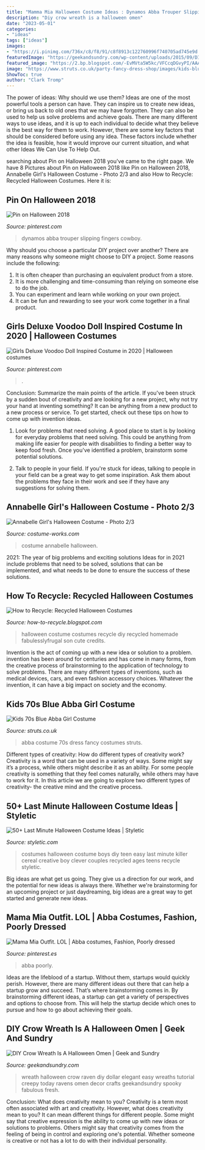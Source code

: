 ```yaml
---
title: "Mamma Mia Halloween Costume Ideas : Dynamos Abba Trouper Slipping Fingers Cowboy"
description: "Diy crow wreath is a halloween omen"
date: "2023-05-01"
categories:
- "ideas"
tags: ["ideas"]
images:
- "https://i.pinimg.com/736x/c8/f8/91/c8f8913c122760996f740705ad745e9d.jpg"
featuredImage: "https://geekandsundry.com/wp-content/uploads/2015/09/DIY-Halloween-Crow-Wreath-09302015.jpg"
featured_image: "https://2.bp.blogspot.com/-EvMVta5W5kc/VFCcqDGvyPI/AAAAAAABLj8/ig9ubLSjX2E/s1600/fuckyeahhalloweencostumes.tumblr.com.jpg"
image: "https://www.struts.co.uk/party-fancy-dress-shop/images/kids-blue-70s-abba-costume_01.jpg"
ShowToc: true
author: "Clark Tromp"
---
```



The power of ideas: Why should we use them?
Ideas are one of the most powerful tools a person can have. They can inspire us to create new ideas, or bring us back to old ones that we may have forgotten. They can also be used to help us solve problems and achieve goals. There are many different ways to use ideas, and it is up to each individual to decide what they believe is the best way for them to work. However, there are some key factors that should be considered before using any idea. These factors include whether the idea is feasible, how it would improve our current situation, and what other Ideas We Can Use To Help Out.

	

		
searching about Pin on Halloween 2018 you've came to the right page. We have 8 Pictures about Pin on Halloween 2018 like Pin on Halloween 2018, Annabelle Girl&#039;s Halloween Costume - Photo 2/3 and also How to Recycle: Recycled Halloween Costumes. Here it is:
		
    
## Pin On Halloween 2018

<img loading=lazy src="https://i.pinimg.com/736x/d5/e3/89/d5e389fcad6e2daaf7c70b8e03ebb18a.jpg" onerror="this.onerror=null;this.src='https://tse3.mm.bing.net/th?id=OIP.PB-dJcQ8Clp8TPr9oZZ0fQHaJ3&amp;pid=15.1';" alt="Pin on Halloween 2018">

_Source: pinterest.com_

>dynamos abba trouper slipping fingers cowboy. 

	

Why should you choose a particular DIY project over another?
There are many reasons why someone might choose to DIY a project. Some reasons include the following: 
1) It is often cheaper than purchasing an equivalent product from a store.
2) It is more challenging and time-consuming than relying on someone else to do the job.
3) You can experiment and learn while working on your own project.
4) It can be fun and rewarding to see your work come together in a final product.

    
## Girls Deluxe Voodoo Doll Inspired Costume In 2020 | Halloween Costumes

<img loading=lazy src="https://i.pinimg.com/736x/c8/f8/91/c8f8913c122760996f740705ad745e9d.jpg" onerror="this.onerror=null;this.src='https://tse1.mm.bing.net/th?id=OIP.hPhdPfpJQ62D-wXZJBzBCQHaJf&amp;pid=15.1';" alt="Girls Deluxe Voodoo Doll Inspired Costume in 2020 | Halloween costumes">

_Source: pinterest.com_

>. 

	

Conclusion: Summarize the main points of the article.
If you've been struck by a sudden bout of creativity and are looking for a new project, why not try your hand at inventing something? It can be anything from a new product to a new process or service. To get started, check out these tips on how to come up with invention ideas.
1. Look for problems that need solving. A good place to start is by looking for everyday problems that need solving. This could be anything from making life easier for people with disabilities to finding a better way to keep food fresh. Once you've identified a problem, brainstorm some potential solutions.

2. Talk to people in your field. If you're stuck for ideas, talking to people in your field can be a great way to get some inspiration. Ask them about the problems they face in their work and see if they have any suggestions for solving them.

    
## Annabelle Girl&#039;s Halloween Costume - Photo 2/3

<img loading=lazy src="https://photos.costume-works.com/full/annabelle33.jpg" onerror="this.onerror=null;this.src='https://tse2.mm.bing.net/th?id=OIP.qEu_a4v-6W1zxgNjMJu7PAHaNK&amp;pid=15.1';" alt="Annabelle Girl&#039;s Halloween Costume - Photo 2/3">

_Source: costume-works.com_

>costume annabelle halloween. 

	

2021: The year of big problems and exciting solutions
Ideas for in 2021 include problems that need to be solved, solutions that can be implemented, and what needs to be done to ensure the success of these solutions.

    
## How To Recycle: Recycled Halloween Costumes

<img loading=lazy src="https://2.bp.blogspot.com/-EvMVta5W5kc/VFCcqDGvyPI/AAAAAAABLj8/ig9ubLSjX2E/s1600/fuckyeahhalloweencostumes.tumblr.com.jpg" onerror="this.onerror=null;this.src='https://tse3.mm.bing.net/th?id=OIP.I_yDUW-1OEHN1tb1xIH-YAAAAA&amp;pid=15.1';" alt="How to Recycle: Recycled Halloween Costumes">

_Source: how-to-recycle.blogspot.com_

>halloween costume costumes recycle diy recycled homemade fabulesslyfrugal son cute credits. 

	

Invention is the act of coming up with a new idea or solution to a problem. invention has been around for centuries and has come in many forms, from the creative process of brainstorming to the application of technology to solve problems. There are many different types of inventions, such as medical devices, cars, and even fashion accessory choices. Whatever the invention, it can have a big impact on society and the economy.

    
## Kids 70s Blue Abba Girl Costume

<img loading=lazy src="https://www.struts.co.uk/party-fancy-dress-shop/images/kids-blue-70s-abba-costume_01.jpg" onerror="this.onerror=null;this.src='https://tse2.mm.bing.net/th?id=OIP.fh-NZO_rgFnPoLirB6CGvwHaKX&amp;pid=15.1';" alt="Kids 70s Blue Abba Girl Costume">

_Source: struts.co.uk_

>abba costume 70s dress fancy costumes struts. 

	

Different types of creativity: How do different types of creativity work?
Creativity is a word that can be used in a variety of ways. Some might say it’s a process, while others might describe it as an ability. For some people creativity is something that they feel comes naturally, while others may have to work for it. In this article we are going to explore two different types of creativity- the creative mind and the creative process.

    
## 50+ Last Minute Halloween Costume Ideas | Styletic

<img loading=lazy src="https://styletic.com/wp-content/uploads/2016/10/last-minute-halloween-costumes/44-last-minute-halloween-costume-ideas.jpg" onerror="this.onerror=null;this.src='https://tse3.mm.bing.net/th?id=OIP.3IKhmYUNBgYN4wVBxeOw9QHaLE&amp;pid=15.1';" alt="50+ Last Minute Halloween Costume Ideas | Styletic">

_Source: styletic.com_

>costumes halloween costume boys diy teen easy last minute killer cereal creative boy clever couples recycled ages teens recycle styletic. 

	

Big ideas are what get us going. They give us a direction for our work, and the potential for new ideas is always there. Whether we're brainstorming for an upcoming project or just daydreaming, big ideas are a great way to get started and generate new ideas.

    
## Mama Mia Outfit. LOL | Abba Costumes, Fashion, Poorly Dressed

<img loading=lazy src="https://i.pinimg.com/originals/72/d3/7d/72d37d4cdc2c88415069563a3807d524.jpg" onerror="this.onerror=null;this.src='https://tse4.mm.bing.net/th?id=OIP.pMZMWhvebjt2O9d7sSbLHAHaLH&amp;pid=15.1';" alt="Mama Mia Outfit. LOL | Abba costumes, Fashion, Poorly dressed">

_Source: pinterest.es_

>abba poorly. 

	

Ideas are the lifeblood of a startup. Without them, startups would quickly perish. However, there are many different ideas out there that can help a startup grow and succeed. That’s where brainstorming comes in. By brainstorming different ideas, a startup can get a variety of perspectives and options to choose from. This will help the startup decide which ones to pursue and how to go about achieving their goals.

    
## DIY Crow Wreath Is A Halloween Omen | Geek And Sundry

<img loading=lazy src="https://geekandsundry.com/wp-content/uploads/2015/09/DIY-Halloween-Crow-Wreath-09302015.jpg" onerror="this.onerror=null;this.src='https://tse1.mm.bing.net/th?id=OIP.qh8QcKAskoN4bZcFADNQCgHaIf&amp;pid=15.1';" alt="DIY Crow Wreath Is A Halloween Omen | Geek and Sundry">

_Source: geekandsundry.com_

>wreath halloween crow raven diy dollar elegant easy wreaths tutorial creepy today ravens omen decor crafts geekandsundry spooky fabulous fresh. 

	

Conclusion: What does creativity mean to you?
Creativity is a term most often associated with art and creativity. However, what does creativity mean to you? It can mean different things for different people. Some might say that creative expression is the ability to come up with new ideas or solutions to problems. Others might say that creativity comes from the feeling of being in control and exploring one's potential. Whether someone is creative or not has a lot to do with their individual personality.

